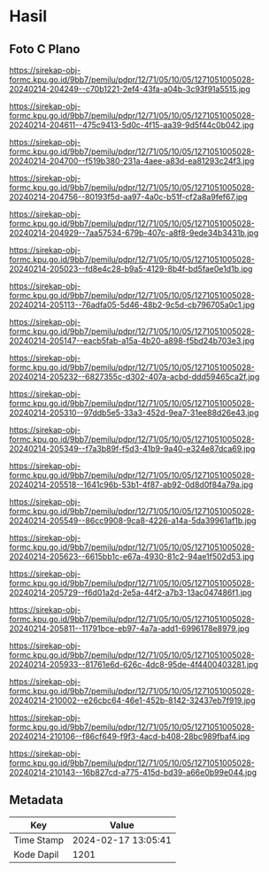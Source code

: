 # Hasil

## Foto C Plano

https://sirekap-obj-formc.kpu.go.id/9bb7/pemilu/pdpr/12/71/05/10/05/1271051005028-20240214-204249--c70b1221-2ef4-43fa-a04b-3c93f91a5515.jpg

https://sirekap-obj-formc.kpu.go.id/9bb7/pemilu/pdpr/12/71/05/10/05/1271051005028-20240214-204611--475c9413-5d0c-4f15-aa39-9d5f44c0b042.jpg

https://sirekap-obj-formc.kpu.go.id/9bb7/pemilu/pdpr/12/71/05/10/05/1271051005028-20240214-204700--f519b380-231a-4aee-a83d-ea81293c24f3.jpg

https://sirekap-obj-formc.kpu.go.id/9bb7/pemilu/pdpr/12/71/05/10/05/1271051005028-20240214-204756--80193f5d-aa97-4a0c-b51f-cf2a8a9fef67.jpg

https://sirekap-obj-formc.kpu.go.id/9bb7/pemilu/pdpr/12/71/05/10/05/1271051005028-20240214-204929--7aa57534-679b-407c-a8f8-9ede34b3431b.jpg

https://sirekap-obj-formc.kpu.go.id/9bb7/pemilu/pdpr/12/71/05/10/05/1271051005028-20240214-205023--fd8e4c28-b9a5-4129-8b4f-bd5fae0e1d1b.jpg

https://sirekap-obj-formc.kpu.go.id/9bb7/pemilu/pdpr/12/71/05/10/05/1271051005028-20240214-205113--76adfa05-5d46-48b2-9c5d-cb796705a0c1.jpg

https://sirekap-obj-formc.kpu.go.id/9bb7/pemilu/pdpr/12/71/05/10/05/1271051005028-20240214-205147--eacb5fab-a15a-4b20-a898-f5bd24b703e3.jpg

https://sirekap-obj-formc.kpu.go.id/9bb7/pemilu/pdpr/12/71/05/10/05/1271051005028-20240214-205232--6827355c-d302-407a-acbd-ddd59465ca2f.jpg

https://sirekap-obj-formc.kpu.go.id/9bb7/pemilu/pdpr/12/71/05/10/05/1271051005028-20240214-205310--97ddb5e5-33a3-452d-9ea7-31ee88d26e43.jpg

https://sirekap-obj-formc.kpu.go.id/9bb7/pemilu/pdpr/12/71/05/10/05/1271051005028-20240214-205349--f7a3b89f-f5d3-41b9-9a40-e324e87dca69.jpg

https://sirekap-obj-formc.kpu.go.id/9bb7/pemilu/pdpr/12/71/05/10/05/1271051005028-20240214-205518--1641c96b-53b1-4f87-ab92-0d8d0f84a79a.jpg

https://sirekap-obj-formc.kpu.go.id/9bb7/pemilu/pdpr/12/71/05/10/05/1271051005028-20240214-205549--86cc9908-9ca8-4226-a14a-5da39961af1b.jpg

https://sirekap-obj-formc.kpu.go.id/9bb7/pemilu/pdpr/12/71/05/10/05/1271051005028-20240214-205623--6615bb1c-e67a-4930-81c2-94ae1f502d53.jpg

https://sirekap-obj-formc.kpu.go.id/9bb7/pemilu/pdpr/12/71/05/10/05/1271051005028-20240214-205729--f6d01a2d-2e5a-44f2-a7b3-13ac047486f1.jpg

https://sirekap-obj-formc.kpu.go.id/9bb7/pemilu/pdpr/12/71/05/10/05/1271051005028-20240214-205811--11791bce-eb97-4a7a-add1-6996178e8979.jpg

https://sirekap-obj-formc.kpu.go.id/9bb7/pemilu/pdpr/12/71/05/10/05/1271051005028-20240214-205933--81761e6d-626c-4dc8-95de-4f4400403281.jpg

https://sirekap-obj-formc.kpu.go.id/9bb7/pemilu/pdpr/12/71/05/10/05/1271051005028-20240214-210002--e26cbc64-46e1-452b-8142-32437eb7f919.jpg

https://sirekap-obj-formc.kpu.go.id/9bb7/pemilu/pdpr/12/71/05/10/05/1271051005028-20240214-210106--f86cf649-f9f3-4acd-b408-28bc989fbaf4.jpg

https://sirekap-obj-formc.kpu.go.id/9bb7/pemilu/pdpr/12/71/05/10/05/1271051005028-20240214-210143--16b827cd-a775-415d-bd39-a66e0b99e044.jpg


## Metadata

| Key        | Value               |
| ---------- | ------------------- |
| Time Stamp | 2024-02-17 13:05:41 |
| Kode Dapil | 1201                |



